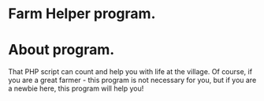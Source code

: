 # Farm Helper program.
# About program.

That PHP script can count and help you with life at the village. Of course, if you are a great farmer - this program is not necessary for you, but if you are a newbie here, this program will help you!
